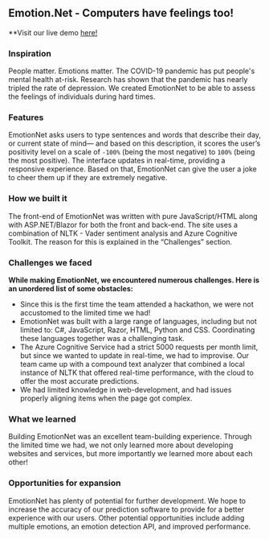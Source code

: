 ## Emotion.Net - Computers have feelings too!

**Visit our live demo [here!](https://emot.ga/ "Click to view demo")

### Inspiration

People matter. Emotions matter. The COVID-19 pandemic has put people's mental health at-risk. Research has shown that the pandemic has nearly tripled the rate of depression. We created EmotionNet to be able to assess the feelings of individuals during hard times.

### Features

EmotionNet asks users to type sentences and words that describe their day, or current state of mind— and based on this description, it scores the user’s positivity level on a scale of `-100%` (being the most negative) to `100%` (being the most positive). The interface updates in real-time, providing a responsive experience. Based on that, EmotionNet can give the user a joke to cheer them up if they are extremely negative.

### How we built it

The front-end of EmotionNet was written with pure JavaScript/HTML along with ASP.NET/Blazor for both the front and back-end. The site uses a combination of NLTK - Vader sentiment analysis and Azure Cognitive Toolkit. The reason for this is explained in the “Challenges” section.

### Challenges we faced

**While making EmotionNet, we encountered numerous challenges. Here is an unordered list of some obstacles:**

- Since this is the first time the team attended a hackathon, we were not accustomed to the limited time we had!
- EmotionNet was built with a large range of languages, including but not limited to: C#, JavaScript, Razor, HTML, Python and CSS. Coordinating these languages together was a challenging task.
- The Azure Cognitive Service had a strict 5000 requests per month limit, but since we wanted to update in real-time, we had to improvise. Our team came up with a compound text analyzer that combined a local instance of NLTK that offered real-time performance, with the cloud to offer the most accurate predictions.
- We had limited knowledge in web-development, and had issues properly aligning items when the page got complex.

### What we learned

Building EmotionNet was an excellent team-building experience. Through the limited time we had, we not only learned more about developing websites and services, but more importantly we learned more about each other!

### Opportunities for expansion

EmotionNet has plenty of potential for further development. We hope to increase the accuracy of our prediction software to provide for a better experience with our users. Other potential opportunities include adding multiple emotions, an emotion detection API, and improved performance.